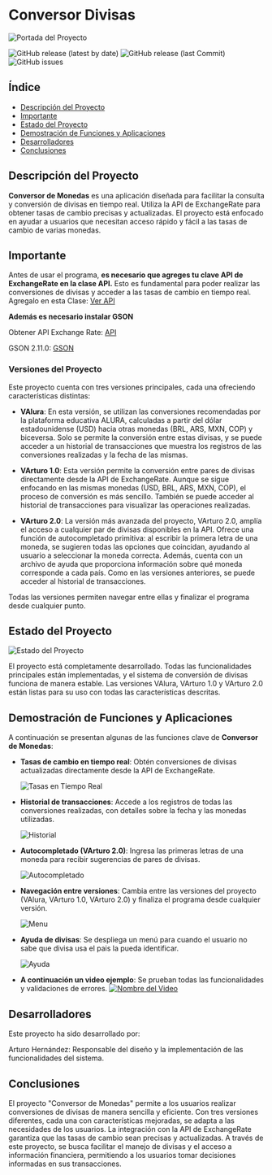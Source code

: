 # Conversor Divisas


![Portada del Proyecto](https://encrypted-tbn0.gstatic.com/images?q=tbn:ANd9GcTFV75-TfbePIknuC7TSnpPEwNZLDHAnWY66g&s) 


![GitHub release (latest by date)](https://img.shields.io/github/v/release/usuario/conversor-de-monedas)
![GitHub release (last Commit)](https://img.shields.io/badge/last_commit-22%2F09%2F2024-brightgreen)
![GitHub issues](https://img.shields.io/github/issues/usuario/conversor-de-monedas)


## Índice

- [Descripción del Proyecto](#descripción-del-proyecto)
- [Importante](#importante)
- [Estado del Proyecto](#estado-del-proyecto)
- [Demostración de Funciones y Aplicaciones](#demostración-de-funciones-y-aplicaciones)
- [Desarrolladores](#desarrolladores)
- [Conclusiones](#conclusiones)



## Descripción del Proyecto

**Conversor de Monedas** es una aplicación diseñada para facilitar la consulta y conversión de divisas en tiempo real. Utiliza la API de ExchangeRate para obtener tasas de cambio precisas y actualizadas. El proyecto está enfocado en ayudar a usuarios que necesitan acceso rápido y fácil a las tasas de cambio de varias monedas.

## Importante

Antes de usar el programa, **es necesario que agreges tu clave API de ExchangeRate en la clase API.** Esto es fundamental para poder realizar las conversiones de divisas y acceder a las tasas de cambio en tiempo real. 
Agregalo en esta Clase:
[Ver API](gitconversordemonedas/src/com/aluracursos/conversormonedas/modulos/Api.java)


**Además es necesario instalar GSON**

Obtener API Exchange Rate:
[API](https://www.exchangerate-api.com)

GSON 2.11.0:
[GSON](https://mvnrepository.com/artifact/com.google.code.gson/gson) 

### Versiones del Proyecto

Este proyecto cuenta con tres versiones principales, cada una ofreciendo características distintas:

- **VAlura**: 
  En esta versión, se utilizan las conversiones recomendadas por la plataforma educativa ALURA, calculadas a partir del dólar estadounidense (USD) hacia otras monedas (BRL, ARS, MXN, COP) y biceversa. Solo se permite la conversión entre estas divisas, y se puede acceder a un historial de transacciones que muestra los registros de las conversiones realizadas y la fecha de las mismas.

- **VArturo 1.0**: 
  Esta versión permite la conversión entre pares de divisas directamente desde la API de ExchangeRate. Aunque se sigue enfocando en las mismas monedas (USD, BRL, ARS, MXN, COP), el proceso de conversión es más sencillo. También se puede acceder al historial de transacciones para visualizar las operaciones realizadas.

- **VArturo 2.0**: 
  La versión más avanzada del proyecto, VArturo 2.0, amplía el acceso a cualquier par de divisas disponibles en la API. Ofrece una función de autocompletado primitiva: al escribir la primera letra de una moneda, se sugieren todas las opciones que coincidan, ayudando al usuario a seleccionar la moneda correcta. Además, cuenta con un archivo de ayuda que proporciona información sobre qué moneda corresponde a cada país. Como en las versiones anteriores, se puede acceder al historial de transacciones.

Todas las versiones permiten navegar entre ellas y finalizar el programa desde cualquier punto.

## Estado del Proyecto

![Estado del Proyecto](https://img.shields.io/badge/estado-terminado-brightgreen)

El proyecto está completamente desarrollado. Todas las funcionalidades principales están implementadas, y el sistema de conversión de divisas funciona de manera estable. Las versiones VAlura, VArturo 1.0 y VArturo 2.0 están listas para su uso con todas las características descritas.

## Demostración de Funciones y Aplicaciones

A continuación se presentan algunas de las funciones clave de **Conversor de Monedas**:

- **Tasas de cambio en tiempo real**: Obtén conversiones de divisas actualizadas directamente desde la API de ExchangeRate.
  
  ![Tasas en Tiempo Real](https://drive.google.com/uc?export=view&id=1SrxqWySOMLn744epl3t57aYaIHrqcbgx)
- **Historial de transacciones**: Accede a los registros de todas las conversiones realizadas, con detalles sobre la fecha y las monedas utilizadas.
  
  ![Historial](https://drive.google.com/uc?export=view&id=1XGWbm5xNBItLhrOL-51pUZ8b66eRGoFh)
- **Autocompletado (VArturo 2.0)**: Ingresa las primeras letras de una moneda para recibir sugerencias de pares de divisas.
  
  ![Autocompletado](https://drive.google.com/uc?export=view&id=1D028jq4Xcn2muk0vkabQXQ92nYtTjR8s)
- **Navegación entre versiones**: Cambia entre las versiones del proyecto (VAlura, VArturo 1.0, VArturo 2.0) y finaliza el programa desde cualquier versión.
  
  ![Menu](https://drive.google.com/uc?export=view&id=1ovSAU9TTxOWgpqyIc6ZtRjOh7qk9PVVw)
- **Ayuda de divisas**: Se despliega un menú para cuando el usuario no sabe que divisa usa el pais la pueda identificar.
  
  ![Ayuda](https://drive.google.com/uc?export=view&id=184zuOYTvygFr_CcurYKSOv04x7xV03Pb)


- **A continuación un video ejemplo**: Se prueban todas las funcionalidades y validaciones de errores.
[![Nombre del Video](https://img.freepik.com/vector-gratis/diseno-maqueta-plantilla-reproductor-video-negro_1017-36895.jpg)](https://drive.google.com/file/d/18zi14s_RE2UHQNbUgZDwemAKWrKl16N3/view?usp=sharing)


## Desarrolladores

Este proyecto ha sido desarrollado por:

Arturo Hernández: Responsable del diseño y la implementación de las funcionalidades del sistema.

## Conclusiones

El proyecto "Conversor de Monedas" permite a los usuarios realizar conversiones de divisas de manera sencilla y eficiente. Con tres versiones diferentes, cada una con características mejoradas, se adapta a las necesidades de los usuarios. La integración con la API de ExchangeRate garantiza que las tasas de cambio sean precisas y actualizadas. A través de este proyecto, se busca facilitar el manejo de divisas y el acceso a información financiera, permitiendo a los usuarios tomar decisiones informadas en sus transacciones.
